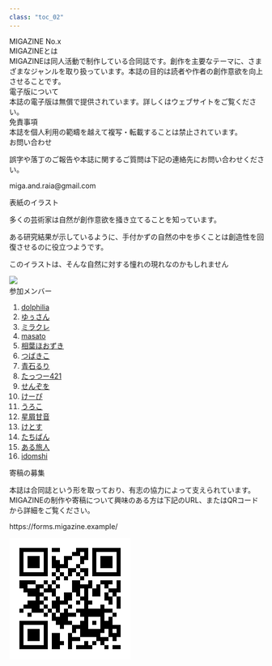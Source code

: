 ```yaml
---
class: "toc_02"
---
```


<div class="toc-wrapper">
    <div class="toc-left">
        <div class="toc-title"><div class="toc-title-text">MIGAZINE No.x</div></div>
        <div class="toc-info">
            <div class="toc-caption">MIGAZINEとは</div>
            <div class="toc-text">MIGAZINEは同人活動で制作している合同誌です。創作を主要なテーマに、さまざまなジャンルを取り扱っています。本誌の目的は読者や作者の創作意欲を向上させることです。</div>
            <div class="toc-caption">電子版について</div>
            <div class="toc-text">本誌の電子版は無償で提供されています。詳しくはウェブサイトをご覧ください。</div>
            <div class="toc-caption">免責事項</div>
            <div class="toc-text">本誌を個人利用の範疇を越えて複写・転載することは禁止されています。</div>
            <div class="toc-caption">お問い合わせ</div>
            <div class="toc-text">
                <p>誤字や落丁のご報告や本誌に関するご質問は下記の連絡先にお問い合わせください。<p>
                <p>miga.and.raia@gmail.com</p>
            </div>
        </div>
    </div>
    <div class="toc-right">
        <div class="toc-right-wrapper">
            <div class="toc-cover-illust">
                <div class="toc-title">表紙のイラスト</div>
                <div class="toc-cover-illust-wrapper">
                    <div class="toc-cover-illust-left">
                        <p>多くの芸術家は自然が創作意欲を掻き立てることを知っています。</p>
                        <p>ある研究結果が示しているように、手付かずの自然の中を歩くことは創造性を回復させるのに役立つようです。</p>
                        <p>このイラストは、そんな自然に対する憧れの現れなのかもしれません</p>
                    </div>
                    <div class="toc-cover-illust-right">
                        <img src="image/forest-girl.png" />
                    </div>
                </div>
            </div>
            <div class="toc-info">
                <div class="toc-title">参加メンバー</div>
                <ol class="toc-list">
                    <li><a href="illust-dolphilia.html">dolphilia</a></li>
                    <li><a href="illust-yusan.html">ゆぅさん</a></li>
                    <li><a href="illust-mirakure.html">ミラクレ</a></li>
                    <li><a href="illust-masato.html">masato</a></li>
                    <li><a href="illust-hozuki.html">相葉ほおずき</a></li>
                    <li><a href="illust-kotsubaki.html">つばきこ</a></li>
                    <li><a href="illust-ruri.html">青石るり</a></li>
                    <li><a href="illust-tattsu.html">たっつー421</a></li>
                    <li><a href="illust-senzo.html">せんぞを</a></li>
                    <li><a href="illust-kepi.html">けーぴ</a></li>
                    <li><a href="illust-uroko.html">うろこ</a></li>
                    <li><a href="illust-amane.html">星屑甘音</a></li>
                    <li><a href="illust-ketosu.html">けとす</a></li>
                    <li><a href="illust-tachiban_a.html">たちばん</a></li>
                    <li><a href="illust-tabibito_a.html">ある旅人</a></li>
                    <li><a href="text-jquery-idomshi.html">idomshi</a></li>
                </ol>
            </div>
            <div class="toc-contribution">
                <div class="toc-title">寄稿の募集</div>
                <p>本誌は合同誌という形を取っており、有志の協力によって支えられています。MIGAZINEの制作や寄稿について興味のある方は下記のURL、またはQRコードから詳細をご覧ください。</p>
                <div class="toc-contribution-wrapper">
                    <div class="toc-url">
                        <p>https://forms.migazine.example/</p>
                    </div>
                    <div class="toc-qr">
                        <img src="image/QR_747040.png" />
                    </div>
                </div>
            </div>
        </div>
    </div>
</div>
